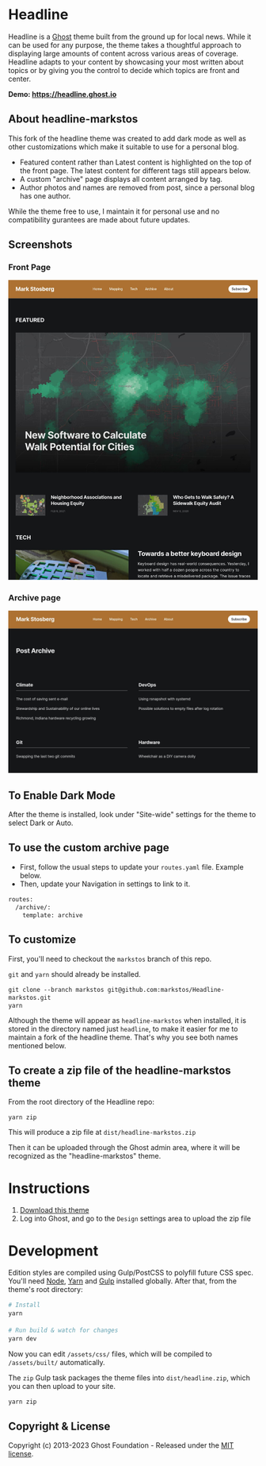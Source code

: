 # Headline

Headline is a [Ghost](https://github.com/TryGhost/Ghost) theme built from the ground up for local news. While it can be used for any purpose, the theme takes a thoughtful approach to displaying large amounts of content across various areas of coverage. Headline adapts to your content by showcasing your most written about topics or by giving you the control to decide which topics are front and center.

**Demo: https://headline.ghost.io**

## About headline-markstos

This fork of the headline theme was created to add dark mode as well as other customizations
which make it suitable to use for a personal blog.

 * Featured content rather than Latest content is highlighted on the top of the front page.
   The latest content for different tags still appears below.
 * A custom "archive" page displays all content arranged by tag.
 * Author photos and names are removed from post, since a personal blog has one author.

While the theme free to use, I maintain it for personal use and no compatibility gurantees are made
about future updates.

## Screenshots

### Front Page

![Screenshot of headline-markstos frontpage](./screenshots/headline-markstos-frontpage.jpg)

### Archive page

![Screenshot of headline-markstos archive](./screenshots/headline-markstos-archive.jpg)

## To Enable Dark Mode

After the theme is installed, look under "Site-wide" settings for the theme to select Dark or Auto.

## To use the custom archive page

 * First, follow the usual steps to update your `routes.yaml` file. Example below.
 * Then, update your Navigation in settings to link to it.

```
routes:
  /archive/:
    template: archive
```

## To customize

First, you'll need to checkout the `markstos` branch of this repo.

`git` and `yarn` should already be installed.

    git clone --branch markstos git@github.com:markstos/Headline-markstos.git
    yarn

Although the theme will appear as `headline-markstos` when installed, it is
stored in the directory named just `headline`, to make it easier for me
to maintain a fork of the headline theme. That's why you see both
names mentioned below.

## To create a zip file of the headline-markstos theme

From the root directory of the Headline repo:

    yarn zip

This will produce a zip file at `dist/headline-markstos.zip`

Then it can be uploaded through the Ghost admin area, where it will be recognized as the "headline-markstos" theme.

# Instructions

1. [Download this theme](https://github.com/markstos/Headline-markstos/archive/markstos.zip)
2. Log into Ghost, and go to the `Design` settings area to upload the zip file

# Development

Edition styles are compiled using Gulp/PostCSS to polyfill future CSS spec. You'll need [Node](https://nodejs.org/), [Yarn](https://yarnpkg.com/) and [Gulp](https://gulpjs.com) installed globally. After that, from the theme's root directory:

```bash
# Install
yarn

# Run build & watch for changes
yarn dev
```

Now you can edit `/assets/css/` files, which will be compiled to `/assets/built/` automatically.

The `zip` Gulp task packages the theme files into `dist/headline.zip`, which you can then upload to your site.

```bash
yarn zip
```
## Copyright & License

Copyright (c) 2013-2023 Ghost Foundation - Released under the [MIT license](LICENSE).
